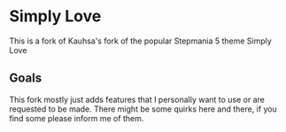 # Simply Love

This is a fork of Kauhsa's fork of the popular Stepmania 5 theme Simply Love

## Goals

This fork mostly just adds features that I personally want to use or are requested to be made.
There might be some quirks here and there, if you find some please inform me of them.
